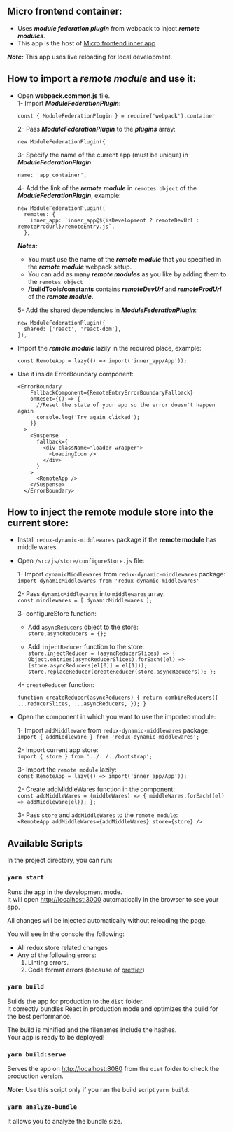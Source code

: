 ## Micro frontend container:

- Uses ***module federation plugin*** from webpack to inject ***remote modules***.
- This app is the host of [Micro frontend inner app](https://github.com/DonAdam2/micro-frontend-inner-app)

**_Note:_** This app uses live reloading for local development.

## How to import a ***remote module*** and use it:
- Open **webpack.common.js** file.<br>
  1- Import ***ModuleFederationPlugin***:

  ```
  const { ModuleFederationPlugin } = require('webpack').container
  ```

  2- Pass ***ModuleFederationPlugin*** to the ***plugins*** array:

  ```plugins: [
  new ModuleFederationPlugin({
  ```

  3- Specify the name of the current app (must be unique) in ***ModuleFederationPlugin***:

  ```new ModuleFederationPlugin({
  name: 'app_container',
  ```

  4- Add the link of the ***remote module*** in `remotes object` of the ***ModuleFederationPlugin***, example:

  ```
  new ModuleFederationPlugin({
    remotes: {
      inner_app: `inner_app@${isDevelopment ? remoteDevUrl : remoteProdUrl}/remoteEntry.js`,
    },
  ```

  **_Notes:_**
    - You must use the name of the ***remote module*** that you specified in the ***remote module*** webpack setup.
    - You can add as many ***remote modules*** as you like by adding them to the `remotes object`
    - **/buildTools/constants** contains ***remoteDevUrl*** and ***remoteProdUrl*** of the  ***remote module***.

  5- Add the shared dependencies in ***ModuleFederationPlugin***:

  ```
  new ModuleFederationPlugin({
    shared: ['react', 'react-dom'],
  }),
  ```

- Import the ***remote module*** lazily in the required place, example:

  ```
  const RemoteApp = lazy(() => import('inner_app/App'));
  ```

- Use it inside ErrorBoundary component:

  ```
  <ErrorBoundary
      FallbackComponent={RemoteEntryErrorBoundaryFallback}
      onReset={() => {
        //Reset the state of your app so the error doesn't happen again
        console.log('Try again clicked');
      }}
    >
      <Suspense
        fallback={
          <div className="loader-wrapper">
            <LoadingIcon />
          </div>
        }
      >
        <RemoteApp />
      </Suspense>
    </ErrorBoundary>
  ```

## How to inject the **remote module** store into the current store:

- Install `redux-dynamic-middlewares` package if the **remote module** has middle wares.

- Open `/src/js/store/configureStore.js` file:

    1- Import `dynamicMiddlewares` from `redux-dynamic-middlewares` package:<br>
        `import dynamicMiddlewares from 'redux-dynamic-middlewares'`
        
    2- Pass `dynamicMiddlewares` into `middlewares` array:<br>
        `const middlewares = [
                dynamicMiddlewares
            ];`
            
    3- configureStore function:
    
    - Add `asyncReducers` object to the store:<br>
    `store.asyncReducers = {};`
    
    - Add `injectReducer` function to the store:<br>
    `store.injectReducer = (asyncReducerSlices) => {
        Object.entries(asyncReducerSlices).forEach((el) => (store.asyncReducers[el[0]] = el[1]));
        store.replaceReducer(createReducer(store.asyncReducers));
    };`
    
    4- `createReducer` function:
    
    `function createReducer(asyncReducers) {
        return combineReducers({
            ...reducerSlices,
            ...asyncReducers,
        });
    }`
    
- Open the component in which you want to use the imported module:
    
    1- Import `addMiddleware` from `redux-dynamic-middlewares` package:<br>
        `import { addMiddleware } from 'redux-dynamic-middlewares';`
        
    2- Import current app store:<br>
        `import { store } from '../../../bootstrap';`
    
    3- Import the `remote module` lazily:<br>
        `const RemoteApp = lazy(() => import('inner_app/App'));`
    
    2- Create addMiddleWares function in the component:<br>
        `const addMiddleWares = (middleWares) => {
            middleWares.forEach((el) => addMiddleware(el));
        };`
        
    3- Pass `store` and `addMiddleWares` to the `remote module`:<br>
        `<RemoteApp
            addMiddleWares={addMiddleWares}
            store={store}
        />`

## Available Scripts

In the project directory, you can run:

### `yarn start`

Runs the app in the development mode.<br>
It will open [http://localhost:3000](http://localhost:3000) automatically in the browser to see your app.

All changes will be injected automatically without reloading the page.<br>

You will see in the console the following:

- All redux store related changes
- Any of the following errors:
  1. Linting errors.
  2. Code format errors (because of [prettier](https://prettier.io/))

### `yarn build`

Builds the app for production to the `dist` folder.<br>
It correctly bundles React in production mode and optimizes the build for the best performance.

The build is minified and the filenames include the hashes.<br>
Your app is ready to be deployed!

### `yarn build:serve`

Serves the app on [http://localhost:8080](http://localhost:8080) from the `dist` folder to check the production version.

**_Note:_** Use this script only if you ran the build script `yarn build`.

### `yarn analyze-bundle`

It allows you to analyze the bundle size.
